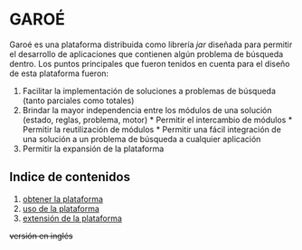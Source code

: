 # **GAROÉ** #


Garoé es una plataforma distribuida como librería _jar_ diseñada para permitir el desarrollo de aplicaciones que contienen algún problema de búsqueda dentro. Los puntos principales que fueron tenidos en cuenta para el diseño de esta plataforma fueron:

  1. Facilitar la implementación de soluciones a problemas de búsqueda (tanto parciales como totales)
  1. Brindar la mayor independencia entre los módulos de una solución (estado, reglas, problema, motor)
    * Permitir el intercambio de módulos
    * Permitir la reutilización de módulos
    * Permitir una fácil integración de una solución a un problema de búsqueda a cualquier aplicación
  1. Permitir la expansión de la plataforma

## Indice de contenidos ##

  1. [obtener la plataforma](garoe_wiki_obtener_es.md)
  1. [uso de la plataforma](garoe_wiki_uso_es.md)
  1. [extensión de la plataforma](garoe_wiki_extension_es.md)








~~versión en inglés~~
